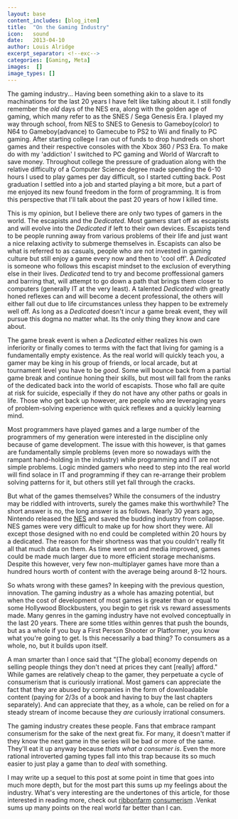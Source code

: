 ```yaml
---
layout: base
content_includes: [blog_item]
title:  "On the Gaming Industry"
icon:   sound
date:   2013-04-10
author: Louis Alridge
excerpt_separator: <!--exc-->
categories: [Gaming, Meta]
images:  []
image_types: []
---
```


The gaming industry... Having been something akin to a slave to its machinations for the last 20 years I have felt like talking<!--exc--> about it. I still fondly remember the _old_ days of the NES era, along with the golden age of gaming, which many refer to as the SNES / Sega Genesis Era. I played my way through school, from NES to SNES to Genesis to Gameboy(color) to N64 to Gameboy(advance)  to Gamecube to PS2 to Wii and finally to PC gaming. After starting college I ran out of funds to drop hundreds on short games and their respective consoles with the Xbox 360 / PS3 Era. To make do with my 'addiction' I switched to PC gaming and World of Warcraft to save money. Throughout college the pressure of graduation along with the relative difficulty of a Computer Science degree made spending the 6-10 hours I used to play games per day difficult, so I started cutting back. Post graduation I settled into a job and started playing a bit more, but a part of me enjoyed its new found freedom in the form of programming. It is from this perspective that I'll talk about the past 20 years of how I killed time.

This is my opinion, but I believe there are only two types of gamers in the world. The escapists and the _Dedicated_. Most gamers start off as escapists and will evolve into the _Dedicated_ if left to their own devices. Escapists tend to be people running away from various problems of their life and just want a nice relaxing activity to submerge themselves in. Escapists can also be what is referred to as casuals, people who are not invested in gaming culture but still enjoy a game every now and then to 'cool off'. A _Dedicated_ is someone who follows this escapist mindset to the exclusion of everything else in their lives. _Dedicated_ tend to try and become proffessional gamers and barring that, will attempt to go down a path that brings them closer to computers (generally IT at the very least). A talented _Dedicated_ with greatly honed reflexes can and will become a decent professional, the others will either fall out due to life circumstances unless they happen to be extremely well off. As long as a _Dedicated_ doesn't incur a game break event, they will pursue this dogma no matter what. Its the only thing they know and care about.

The game break event is when a _Dedicated_ either realizes his own inferiority or finally comes to terms with the fact that living for gaming is a fundamentally empty existence. As the real world will quickly teach you, a gamer may be king in his group of friends, or local arcade, but at tournament level you have to be *good*. Some will bounce back from a partial game break and continue honing their skills, but most will fall from the ranks of the dedicated back into the world of escapists. Those who fall are quite at risk for suicide, especially if they do not have any other paths or goals in life. Those who get back up however, are people who are leveraging years of problem-solving experience with quick reflexes and a quickly learning mind.

Most programmers have played games and a large number of the programmers of my generation were interested in the discipline only because of game development. The issue with this however, is that games are fundamentally simple problems (even more so nowadays with the rampant hand-holding in the industry) while programming and IT are not simple problems. Logic minded gamers who need to step into the real world will find solace in IT and programming if they can re-arrange their problem solving patterns for it, but others still yet fall through the cracks.

But what of the games themselves? While the consumers of the industry may be riddled with introverts, surely the games make this worthwhile? The short answer is no, the long answer is as follows. Nearly 30 years ago, Nintendo released the [NES](https://en.wikipedia.org/wiki/NES) and saved the budding industry from collapse. NES games were very difficult to make up for how short they were. All except those designed with no end could be completed within 20 hours by a dedicated. The reason for their shortness was that you couldn't really fit all that much data on them. As time went on and media improved, games could be made much larger due to more efficient storage mechanisms. Despite this however, very few non-multiplayer games have more than a hundred hours worth of content with the average being around 8-12 hours.

So whats wrong with these games? In keeping with the previous question, innovation. The gaming industry as a whole has amazing potential, but when the cost of development of most games is greater than or equal to some Hollywood Blockbusters, you begin to get risk vs reward assessments made. Many genres in the gaming industry have not evolved conceptually in the last 20 years. There are some titles within genres that push the bounds, but as a whole if you buy a First Person Shooter or Platformer, you know what you're going to get. Is this necessarily a bad thing? To consumers as a whole, no, but it builds upon itself.

A man smarter than I once said that "[The global] economy depends on selling people things they don't need at prices they cant [really] afford." While games are relatively cheap to the gamer, they perpetuate a cycle of consumerism that is curiously irrational. Most gamers can appreciate the fact that they are abused by companies in the form of downloadable content (paying for 2/3s of a book and having to buy the last chapters separately). And can appreciate that they, as a whole, can be relied on for a steady stream of income because they _are_ curiously irrational consumers.

The gaming industry creates these people. Fans that embrace rampant consumerism for the sake of the next great fix. For many, it doesn't matter if they know the next game in the series will be bad or more of the same. They'll eat it up anyway because _thats what a consumer is_. Even the more rational introverted gaming types fall into this trap because its so much easier to just play a game than to *deal* with something.

I may write up a sequel to this post at some point in time that goes into much more depth, but for the most part this sums up my feelings about the industry. What's very interesting are the undertones of this article, for those interested in reading more, check out [ribbonfarm](http://www.ribbonfarm.com/) [consumerism](http://www.ribbonfarm.com/2011/01/06/the-gollum-effect/) .Venkat sums up many points on the real world far better than I can.
